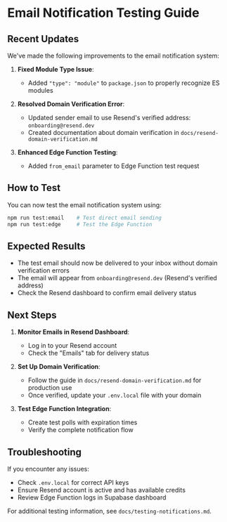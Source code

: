 # Email Notification Testing Guide

## Recent Updates

We've made the following improvements to the email notification system:

1. **Fixed Module Type Issue**:
   - Added `"type": "module"` to `package.json` to properly recognize ES modules

2. **Resolved Domain Verification Error**:
   - Updated sender email to use Resend's verified address: `onboarding@resend.dev`
   - Created documentation about domain verification in `docs/resend-domain-verification.md`

3. **Enhanced Edge Function Testing**:
   - Added `from_email` parameter to Edge Function test request

## How to Test

You can now test the email notification system using:

```bash
npm run test:email    # Test direct email sending
npm run test:edge     # Test the Edge Function
```

## Expected Results

- The test email should now be delivered to your inbox without domain verification errors
- The email will appear from `onboarding@resend.dev` (Resend's verified address)
- Check the Resend dashboard to confirm email delivery status

## Next Steps

1. **Monitor Emails in Resend Dashboard**:
   - Log in to your Resend account
   - Check the "Emails" tab for delivery status

2. **Set Up Domain Verification**:
   - Follow the guide in `docs/resend-domain-verification.md` for production use
   - Once verified, update your `.env.local` file with your domain

3. **Test Edge Function Integration**:
   - Create test polls with expiration times
   - Verify the complete notification flow

## Troubleshooting

If you encounter any issues:
- Check `.env.local` for correct API keys
- Ensure Resend account is active and has available credits
- Review Edge Function logs in Supabase dashboard

For additional testing information, see `docs/testing-notifications.md`.